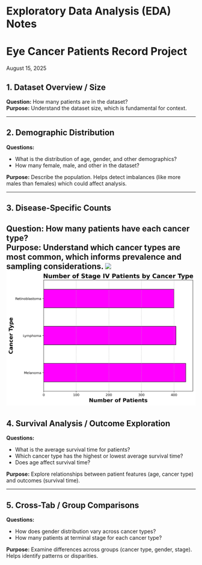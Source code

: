 # Exploratory Data Analysis (EDA) Notes 
# Eye Cancer Patients Record Project
August 15, 2025

## 1. Dataset Overview / Size
**Question:** How many patients are in the dataset?  
**Purpose:** Understand the dataset size, which is fundamental for context.

---

## 2. Demographic Distribution
**Questions:**  
- What is the distribution of age, gender, and other demographics?  
- How many female, male, and other in the dataset?  

**Purpose:** Describe the population. Helps detect imbalances (like more males than females) which could affect analysis.

---

## 3. Disease-Specific Counts
**Question:** How many patients have each cancer type?  
**Purpose:** Understand which cancer types are most common, which informs prevalence and sampling considerations.
<img src="Data Visualization/cancer_type_percent.png" width="400">
![Number of Stage by Cancer Type](Number_of_Stage_by_Cancer_type.png)
---

## 4. Survival Analysis / Outcome Exploration
**Questions:**  
- What is the average survival time for patients?  
- Which cancer type has the highest or lowest average survival time?  
- Does age affect survival time?  

**Purpose:** Explore relationships between patient features (age, cancer type) and outcomes (survival time).

---

## 5. Cross-Tab / Group Comparisons
**Questions:**  
- How does gender distribution vary across cancer types?  
- How many patients at terminal stage for each cancer type?  

**Purpose:** Examine differences across groups (cancer type, gender, stage). Helps identify patterns or disparities.
